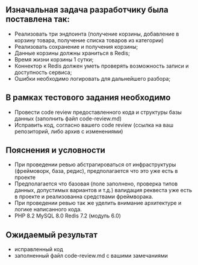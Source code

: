 ## Изначальная задача разработчику была поставлена так:
- Реализовать три эндпоинта (получение корзины, добавление в корзину товара, получение списка товаров из категории)
- Реализовать сохранение и получения корзины;
- Данные корзины должны храниться в Redis;
- Время жизни корзины 1 сутки;
- Коннектор к Redis должен уметь проверять возможность записи и доступность сервиса;
- Ошибки необходимо логировать для дальнейшего разбора;


## В рамках тестового задания необходимо
- Провести code review предоставленного кода и структуры базы данных (заполнить файл code-review.md)
- Исправить код, согласно вашего code review (ссылка на ваш репозиторий, либо архив с изменениями)

## Пояснения и условности
 - При проведении ревью абстрагироваться от инфраструктуры (фреймоворк, база, редис), предполагается что это уже есть в проекте
 - Предполагается что базовая (поле заполнено, проверка типов данных, допустимых вариантов и т.д.) валидация реквеста уже есть в проекте и реализованна средствами фреймворака.
 - При проведении ревью так же уделить внимание архитектуре и логике написанного кода.
 - PHP 8.2 MySQL 8.0 Redis 7.2 (модуль 6.0)

## Ожидаемый результат 
- исправленный код
- заполненный файл code-review.md с вашими замечаниями